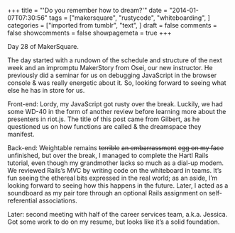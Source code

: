 +++
title = "'Do you remember how to dream?'"
date = "2014-01-07T07:30:56"
tags = ["makersquare", "rustycode", "whiteboarding", ]
categories = ["imported from tumblr", "text", ]
draft = false
comments = false
showcomments = false
showpagemeta = true
+++

<p>Day 28 of MakerSquare.</p>
<p>The day started with a rundown of the schedule and structure of the next week and an impromptu MakerStory from Osei, our new instructor. He previously did a seminar for us on debugging JavaScript in the browser console &amp; was really energetic about it. So, looking forward to seeing what else he has in store for us. </p>
<p>Front-end: Lordy, my JavaScript got rusty over the break. Luckily, we had some WD-40 in the form of another review before learning more about the presenters in riot.js. The title of this post came from Gilbert, as he questioned us on how functions are called &amp; the dreamspace they manifest. </p>
<p>Back-end: Weightable remains <strike>terrible</strike> <strike>an embarrassment</strike> <strike>egg on my face</strike> unfinished, but over the break, I managed to complete the Hartl Rails tutorial, even though my grandmother lacks so much as a dial-up modem. We reviewed Rails&rsquo;s MVC by writing code on the whiteboard in teams. It&rsquo;s fun seeing the ethereal bits expressed in the real world; as an aside, I&rsquo;m looking forward to seeing how this happens in the future. Later, I acted as a soundboard as my pair tore through an optional Rails assignment on self-referential associations. </p>
<p>Later: second meeting with half of the career services team, a.k.a. Jessica. Got some work to do on my resume, but looks like it&rsquo;s a solid foundation.</p>